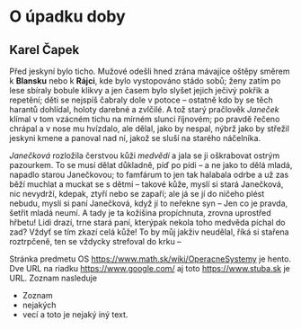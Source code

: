 # O úpadku doby
## Karel Čapek
Před jeskyní bylo ticho. Mužové odešli hned zrána mávajíce oštěpy směrem k
__Blansku__ nebo k __Rájci__, kde bylo vystopováno stádo sobů; ženy zatím po lese
sbíraly bobule klikvy a jen časem bylo slyšet jejich ječivý pokřik a repetění;
děti se nejspíš čabraly dole v potoce – ostatně kdo by se těch harantů
dohlídal, holoty darebné a zvlčilé. A tož starý pračlověk _Janeček_ klímal v tom
vzácném tichu na mírném slunci říjnovém; po pravdě řečeno chrápal a v nose mu
hvízdalo, ale dělal, jako by nespal, nýbrž jako by střežil jeskyni kmene a
panoval nad ní, jakož se sluší na starého náčelníka.

_Janečková_ rozložila čerstvou kůži _medvědí_ a jala se ji oškrabovat ostrým
pazourkem. To se musí dělat důkladně, píď po pídi – a ne jako to dělá mladá,
napadlo starou Janečkovou; to famfárum to jen tak halabala odrbe a už zas běží
muchlat a muckat se s dětmi – takové kůže, myslí si stará Janečková, nic
nevydrží, kdepak, ztyří nebo se zapaří; ale já se jí do ničeho plést nebudu,
myslí si paní Janečková, když jí to neřekne syn – Jen co je pravda, šetřit
mladá neumí. A tady je ta kožišina propíchnuta, zrovna uprostřed hřbetu! Lidi
drazí, trne stará paní, kterýpak nekola toho medvěda píchal do zad? Vždyť se
tím zkazí celá kůže! To by můj jakživ neudělal, říká si stařena roztrpčeně, ten
se vždycky strefoval do krku –

Stránka predmetu OS <https://www.math.sk/wiki/OperacneSystemy> je hento.
Dve URL na riadku <https://www.google.com/> aj toto <https://www.stuba.sk> je URL.
Zoznam nasleduje
 - Zoznam
 - nejakých
 - vecí
a toto je nejaký iný text.
